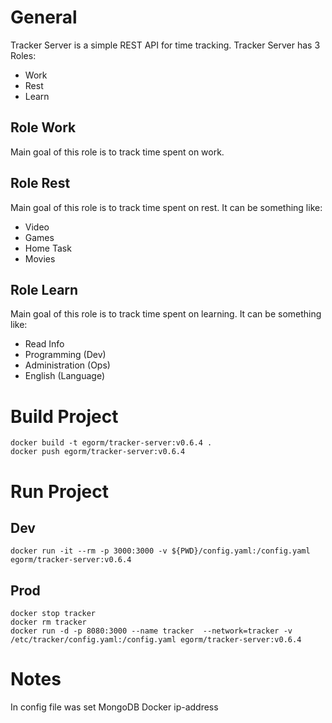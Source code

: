 # General
Tracker Server is a simple REST API for time tracking.
Tracker Server has 3 Roles:
- Work
- Rest
- Learn

## Role Work
Main goal of this role is to track time spent on work.
## Role Rest
Main goal of this role is to track time spent on rest.
It can be something like:
- Video
- Games
- Home Task
- Movies
## Role Learn
Main goal of this role is to track time spent on learning.
It can be something like:
- Read Info
- Programming (Dev)
- Administration (Ops)
- English (Language)

# Build Project
```shell
docker build -t egorm/tracker-server:v0.6.4 .
docker push egorm/tracker-server:v0.6.4
```

# Run Project
## Dev
```shell
docker run -it --rm -p 3000:3000 -v ${PWD}/config.yaml:/config.yaml egorm/tracker-server:v0.6.4
```
## Prod
```shell
docker stop tracker
docker rm tracker
docker run -d -p 8080:3000 --name tracker  --network=tracker -v /etc/tracker/config.yaml:/config.yaml egorm/tracker-server:v0.6.4
```

# Notes
In config file was set MongoDB Docker ip-address